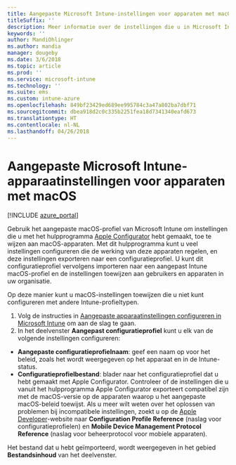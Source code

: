 ```yaml
---
title: Aangepaste Microsoft Intune-instellingen voor apparaten met macOS
titleSuffix: ''
description: Meer informatie over de instellingen die u in Microsoft Intune kunt gebruiken in een aangepast macOS-profiel.
keywords: ''
author: MandiOhlinger
ms.author: mandia
manager: dougeby
ms.date: 3/6/2018
ms.topic: article
ms.prod: ''
ms.service: microsoft-intune
ms.technology: ''
ms.suite: ems
ms.custom: intune-azure
ms.openlocfilehash: 849bf23429ed689ee995784c3a47a802ba7dbf71
ms.sourcegitcommit: dbea918d2c0c335b2251fea18d7341340eafd673
ms.translationtype: HT
ms.contentlocale: nl-NL
ms.lasthandoff: 04/26/2018
---
```

# <a name="microsoft-intune-custom-device-settings-for-devices-running-macos"></a>Aangepaste Microsoft Intune-apparaatinstellingen voor apparaten met macOS

[!INCLUDE [azure_portal](./includes/azure_portal.md)]

Gebruik het aangepaste macOS-profiel van Microsoft Intune om instellingen die u met het hulpprogramma [Apple Configurator](https://itunes.apple.com/app/apple-configurator-2/id1037126344?mt=12) hebt gemaakt, toe te wijzen aan macOS-apparaten. Met dit hulpprogramma kunt u veel instellingen configureren die de werking van deze apparaten regelen, en deze instellingen exporteren naar een configuratieprofiel. U kunt dit configuratieprofiel vervolgens importeren naar een aangepast Intune macOS-profiel en de instellingen toewijzen aan gebruikers en apparaten in uw organisatie.

Op deze manier kunt u macOS-instellingen toewijzen die u niet kunt configureren met andere Intune-profieltypen.


1. Volg de instructies in [Aangepaste apparaatinstellingen configureren in Microsoft Intune](custom-settings-configure.md) om aan de slag te gaan.
2. In het deelvenster **Aangepast configuratieprofiel** kunt u elk van de volgende instellingen configureren:

- **Aangepaste configuratieprofielnaam**: geef een naam op voor het beleid, zoals het wordt weergegeven op het apparaat en in de Intune-status.
- **Configuratieprofielbestand**: blader naar het configuratieprofiel dat u hebt gemaakt met Apple Configurator.
Controleer of de instellingen die u vanuit het hulpprogramma Apple Configurator exporteert compatibel zijn met de macOS-versie op de apparaten waarop u het aangepaste macOS-beleid toewijst. Als u meer wilt weten over het oplossen van problemen bij incompatibele instellingen, zoekt u op de [Apple Developer](https://developer.apple.com/)-website naar **Configuration Profile Reference** (naslag voor configuratieprofielen) en **Mobile Device Management Protocol Reference** (naslag voor beheerprotocol voor mobiele apparaten).

Het bestand dat u hebt geïmporteerd, wordt weergegeven in het gebied **Bestandsinhoud** van het deelvenster.
